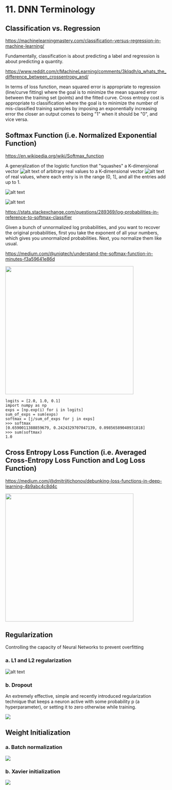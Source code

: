 # 11. DNN Terminology


## Classification vs. Regression
https://machinelearningmastery.com/classification-versus-regression-in-machine-learning/

Fundamentally, classification is about predicting a label and regression is about predicting a quantity.

https://www.reddit.com/r/MachineLearning/comments/3klqdh/q_whats_the_difference_between_crossentropy_and/

In terms of loss function,  mean squared error is appropriate to regression (line/curve fitting) where the goal is to minimize the mean squared error between the training set (points) and the fitted curve. Cross entropy cost is appropriate to classification where the goal is to minimize the number of mis-classified training samples by imposing an exponentially increasing error the closer an output comes to being "1" when it should be "0", and vice versa.

## Softmax Function (i.e. Normalized Exponential Function)
https://en.wikipedia.org/wiki/Softmax_function

A generalization of the logistic function that "squashes" a K-dimensional vector ![alt text](https://wikimedia.org/api/rest_v1/media/math/render/svg/82eca5d0928078d5a61b9e7e98cc73db31070909) of arbitrary real values to a K-dimensional vector ![alt text](https://wikimedia.org/api/rest_v1/media/math/render/svg/2e610a6185b8850a6f567c4902387b17f0ec1652) of real values, where each entry is in the range (0, 1], and all the entries add up to 1.

![alt text](https://wikimedia.org/api/rest_v1/media/math/render/svg/86ead0d067436010ffe21c29fa4bf956eb023ff6)

![alt text](https://wikimedia.org/api/rest_v1/media/math/render/svg/e348290cf48ddbb6e9a6ef4e39363568b67c09d3)

https://stats.stackexchange.com/questions/289369/log-probabilities-in-reference-to-softmax-classifier

Given a bunch of unnormalized log probabilities, and you want to recover the original probabilities, first you take the exponent of all your numbers, which gives you unnormalized probabilities. Next, you normalize them like usual.

https://medium.com/@uniqtech/understand-the-softmax-function-in-minutes-f3a59641e86d

<img src="https://cdn-images-1.medium.com/max/880/1*670CdxchunD-yAuUWdI7Bw.png" width="400">

```
logits = [2.0, 1.0, 0.1]
import numpy as np
exps = [np.exp(i) for i in logits]
sum_of_exps = sum(exps)
softmax = [j/sum_of_exps for j in exps]
>>> softmax
[0.6590011388859679, 0.2424329707047139, 0.09856589040931818]
>>> sum(softmax)
1.0
```
## Cross Entropy Loss Function (i.e. Averaged Cross-Entropy Loss Function and Log Loss Function)

https://medium.com/@dmitrijtichonov/debunking-loss-functions-in-deep-learning-4b9abc4c8d4c

<img src="https://cdn-images-1.medium.com/max/880/1*AlbV9jz2k3Ll1wEMCljdSg.png" width="400">

## Regularization

Controlling the capacity of Neural Networks to prevent overfitting

### a. L1 and L2 regularization

![alt text](https://i2.wp.com/laid.delanover.com/wp-content/uploads/2018/01/reg_formulas.png?w=400 )

### b. Dropout

An extremely effective, simple and recently introduced regularization technique that keeps a neuron active with some probability p (a hyperparameter), or setting it to zero otherwise while training.

![](http://cs231n.github.io/assets/nn2/dropout.jpeg)

## Weight Initialization

### a. Batch normalization

![](https://cdn-images-1.medium.com/max/800/1*Hiq-rLFGDpESpr8QNsJ1jg.png)

### b. Xavier initialization

![](https://mlblr.com/images/smart_init.jpg)
